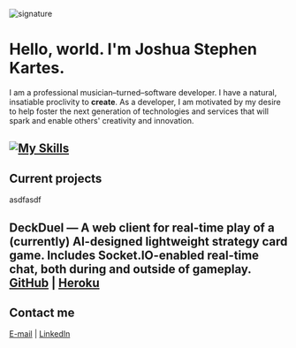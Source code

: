 ![signature](https://github.com/jskartes/jskartes/assets/27040308/75a8e117-9142-4b89-af93-ec46eadcfa30)
# Hello, world. I'm Joshua Stephen Kartes.

I am a professional musician–turned–software developer. I have a natural, insatiable proclivity to **create**. As a developer, I am motivated by my desire to help foster the next generation of technologies and services that will spark and enable others' creativity and innovation.

[![My Skills](https://skillicons.dev/icons?i=html,css,sass,js,py,swift,nodejs,express,react,django,mongodb,postgres,git)](https://skillicons.dev)
---
## Current projects

asdfasdf

**DeckDuel** — A web client for real-time play of a (currently) AI-designed lightweight strategy card game. Includes **Socket.IO**-enabled real-time chat, both during and outside of gameplay.
[GitHub](https://github.com/jskartes/deckduel)  |  [Heroku](https://deckduel-4d85491488ea.herokuapp.com/)
---
## Contact me

[E-mail](mailto:joshuakartes@gmail.com)  |  [LinkedIn](https://www.linkedin.com/in/jskartes/)
